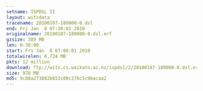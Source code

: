 ```yaml
---
setname: ISPDSL II
layout: witsdata
tracename: 20100107-180000-0.dsl
end: Fri Jan  8 07:30:01 2010
originalname: 20100107-180000-0.dsl.erf
gzsize: 389 MB
len: 0:30:00
start: Fri Jan  8 07:00:01 2010
totalwirelen: 6,724 MB
pkts: 12 million
download: ftp://wits.cs.waikato.ac.nz/ispdsl/2/20100107-180000-0.dsl.erf.gz
size: 978 MB
md5: 9c88a273882b653c00c276c5c9bacaa2
---
```

